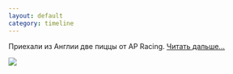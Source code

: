 ```yaml
---
layout: default
category: timeline
---
```


Приехали из Англии две пиццы от AP Racing. [Читать дальше...](/writing/2014/01/23/ap-racing-pizzaz.html)

<img src="/img/posts/apr01.JPG"/>